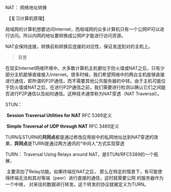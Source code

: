 



NAT： 网络地址转换

​	【复习计算机原理】

​	局域网的计算机想要访问Internet，而局域网的众多计算机只有一个公网IP可以进行访问。所以内网的地址要转换成公网IP才能进行访问资源。

NAT会保持连接，转换前和转换后连接的对应性，保证发送到对的主机上。



> 背景

在现实Internet网络环境中，大多数计算机主机都位于防火墙或NAT之后，只有少部分主机能够直接接入Internet。很多时候，我们希望网络中的两台主机能够直接进行通信，即所谓的P2P通信，而不需要其他公共服务器的中转。由于主机可能位于防火墙或NAT之后，在进行P2P通信之前，我们需要进行检测以确认它们之间能否进行P2P通信以及如何通信。这种技术通常称为NAT穿透（NAT Traversal）。



STUN：

​	**Session Traversal Utilities for NAT**     RFC 5389定义

​	**Simple Traversal of UDP through NAT**   RFC 3489定义

 

TURN与STURN的**共同点**都是通过修改应用层中的私网地址达到NAT穿透的效果，**异同点**是TURN是通过两方通讯的“中间人”方式实现穿透



TURN： Traversal Using Relays around NAT，是STUN/RFC5389的一个拓展，

​	主要添加了Relay功能。如果终端在NAT之后， 那么在特定的情景下，有可能使得终端无法和其对等端（peer）进行直接的通信，这时就需要公网
的服务器作为一个中继， 对来往的数据进行转发。这个转发的协议就被定义为TURN。